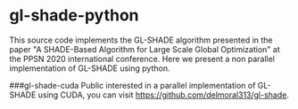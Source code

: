 # gl-shade-python
This source code implements the GL-SHADE algorithm presented in the paper "A SHADE-Based Algorithm for Large Scale Global Optimization" at the PPSN 2020 international conference. Here we present a non parallel implementation of GL-SHADE using python.

###gl-shade-cuda
Public interested in a parallel implementation of GL-SHADE using CUDA, you can visit https://github.com/delmoral313/gl-shade. 
